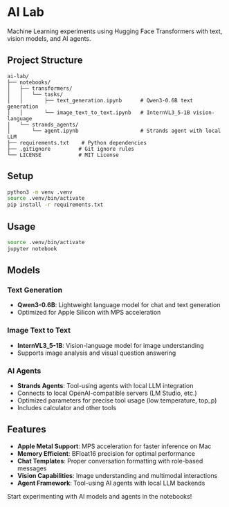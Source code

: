 # AI Lab

Machine Learning experiments using Hugging Face Transformers with text, vision models, and AI agents.

## Project Structure

```
ai-lab/
├── notebooks/
│   ├── transformers/
│   │   └── tasks/
│   │       ├── text_generation.ipynb      # Qwen3-0.6B text generation
│   │       └── image_text_to_text.ipynb   # InternVL3_5-1B vision-language
│   └── strands_agents/
│       └── agent.ipynb                    # Strands agent with local LLM
├── requirements.txt    # Python dependencies
├── .gitignore         # Git ignore rules
└── LICENSE            # MIT License
```

## Setup

```bash
python3 -m venv .venv
source .venv/bin/activate
pip install -r requirements.txt
```

## Usage

```bash
source .venv/bin/activate
jupyter notebook
```

## Models

### Text Generation
- **Qwen3-0.6B**: Lightweight language model for chat and text generation
- Optimized for Apple Silicon with MPS acceleration

### Image Text to Text
- **InternVL3_5-1B**: Vision-language model for image understanding
- Supports image analysis and visual question answering

### AI Agents
- **Strands Agents**: Tool-using agents with local LLM integration
- Connects to local OpenAI-compatible servers (LM Studio, etc.)
- Optimized parameters for precise tool usage (low temperature, top_p)
- Includes calculator and other tools

## Features

- **Apple Metal Support**: MPS acceleration for faster inference on Mac
- **Memory Efficient**: BFloat16 precision for optimal performance
- **Chat Templates**: Proper conversation formatting with role-based messages
- **Vision Capabilities**: Image understanding and multimodal interactions
- **Agent Framework**: Tool-using AI agents with local LLM backends

Start experimenting with AI models and agents in the notebooks!